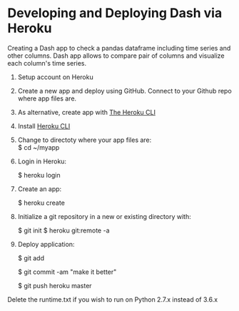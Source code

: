 # Developing and Deploying Dash via Heroku

Creating a Dash app to check a pandas dataframe including time series and other columns. Dash app allows to compare pair of columns and visualize each column's time series. 

1. Setup account on Heroku
2. Create a new app and deploy using GitHub. Connect to your Github repo where app files are. 
3. As alternative, create app with [The Heroku CLI](https://devcenter.heroku.com/articles/heroku-cli#getting-started)
4. Install [Heroku CLI](https://devcenter.heroku.com/articles/heroku-cli#download-and-install)
5. Change to directoty where your app files are:  
    $ cd ~/myapp
6. Login in Heroku:

    $ heroku login   
7. Create an app: 

    $ heroku create
8. Initialize a git repository in a new or existing directory with:

    $ git init
    $ heroku git:remote -a <app-name>
9. Deploy application:
    
   $ git add 
   
   $ git commit -am "make it better"
   
   $ git push heroku master


Delete the runtime.txt if you wish to run on Python 2.7.x instead of 3.6.x

